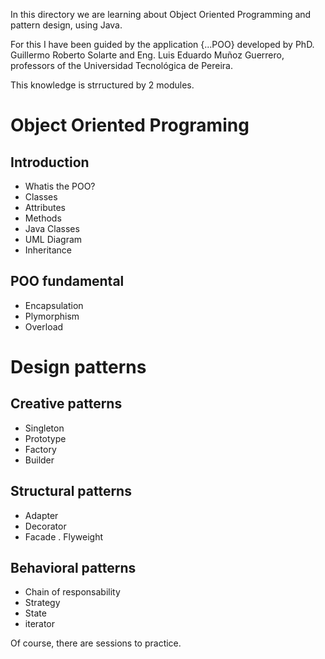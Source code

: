 In this directory we are learning about Object Oriented Programming and pattern design, using Java. 

For this I have been guided by the application {...POO} developed by PhD. Guillermo Roberto Solarte and Eng. Luis Eduardo Muñoz Guerrero, professors of the Universidad Tecnológica de Pereira.

This knowledge is strructured by 2 modules.

# Object Oriented Programing
## Introduction
- Whatis the POO?
- Classes
- Attributes
- Methods
- Java Classes
- UML Diagram 
- Inheritance

## POO fundamental
- Encapsulation
- Plymorphism
- Overload

# Design patterns
## Creative patterns
- Singleton
- Prototype
- Factory
- Builder

## Structural patterns
- Adapter
- Decorator
- Facade
. Flyweight

## Behavioral patterns
- Chain of responsability
- Strategy
- State
- iterator

Of course, there are sessions to practice.
